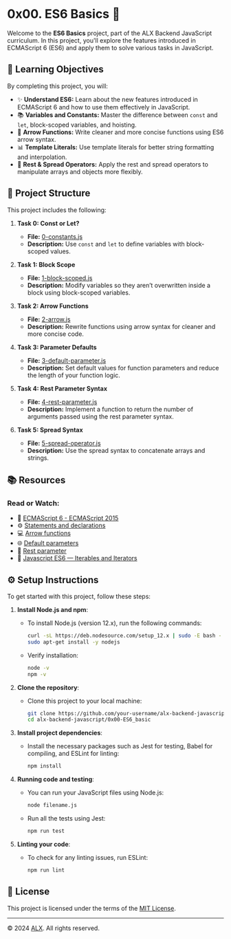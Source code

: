 # 0x00. ES6 Basics 📜

Welcome to the **ES6 Basics** project, part of the ALX Backend JavaScript curriculum. In this project, you'll explore the features introduced in ECMAScript 6 (ES6) and apply them to solve various tasks in JavaScript.

## 📝 Learning Objectives

By completing this project, you will:

- ✨ **Understand ES6:** Learn about the new features introduced in ECMAScript 6 and how to use them effectively in JavaScript.
- 📚 **Variables and Constants:** Master the difference between `const` and `let`, block-scoped variables, and hoisting.
- 🔧 **Arrow Functions:** Write cleaner and more concise functions using ES6 arrow syntax.
- 📊 **Template Literals:** Use template literals for better string formatting and interpolation.
- 🚀 **Rest & Spread Operators:** Apply the rest and spread operators to manipulate arrays and objects more flexibly.

## 📂 Project Structure

This project includes the following:

1. **Task 0: Const or Let?**  
   - **File:** [0-constants.js](./0-constants.js)  
   - **Description:** Use `const` and `let` to define variables with block-scoped values.

2. **Task 1: Block Scope**  
   - **File:** [1-block-scoped.js](./1-block-scoped.js)  
   - **Description:** Modify variables so they aren’t overwritten inside a block using block-scoped variables.

3. **Task 2: Arrow Functions**  
   - **File:** [2-arrow.js](./2-arrow.js)  
   - **Description:** Rewrite functions using arrow syntax for cleaner and more concise code.

4. **Task 3: Parameter Defaults**  
   - **File:** [3-default-parameter.js](./3-default-parameter.js)  
   - **Description:** Set default values for function parameters and reduce the length of your function logic.

5. **Task 4: Rest Parameter Syntax**  
   - **File:** [4-rest-parameter.js](./4-rest-parameter.js)  
   - **Description:** Implement a function to return the number of arguments passed using the rest parameter syntax.

6. **Task 5: Spread Syntax**  
   - **File:** [5-spread-operator.js](./5-spread-operator.js)  
   - **Description:** Use the spread syntax to concatenate arrays and strings.

## 📚 Resources

### Read or Watch:

- 📘 [ECMAScript 6 - ECMAScript 2015](https://www.w3schools.com/js/js_es6.asp)
- ⚙️ [Statements and declarations](https://developer.mozilla.org/en-US/docs/Web/JavaScript/Reference/Statements)
- 💻 [Arrow functions](https://developer.mozilla.org/en-US/docs/Web/JavaScript/Reference/Functions/Arrow_functions)
- 🌐 [Default parameters](https://developer.mozilla.org/en-US/docs/Web/JavaScript/Reference/Functions/Default_parameters)
- 🧰 [Rest parameter](https://developer.mozilla.org/en-US/docs/Web/JavaScript/Reference/Functions/rest_parameters)
- 🎥 [Javascript ES6 — Iterables and Iterators](https://towardsdatascience.com/javascript-es6-iterables-and-iterators-de18b54f4d4)

## ⚙️ Setup Instructions

To get started with this project, follow these steps:

1. **Install Node.js and npm**:
   - To install Node.js (version 12.x), run the following commands:
     ```bash
     curl -sL https://deb.nodesource.com/setup_12.x | sudo -E bash -
     sudo apt-get install -y nodejs
     ```
   - Verify installation:
     ```bash
     node -v
     npm -v
     ```

2. **Clone the repository**:
   - Clone this project to your local machine:
     ```bash
     git clone https://github.com/your-username/alx-backend-javascript.git
     cd alx-backend-javascript/0x00-ES6_basic
     ```

3. **Install project dependencies**:
   - Install the necessary packages such as Jest for testing, Babel for compiling, and ESLint for linting:
     ```bash
     npm install
     ```

4. **Running code and testing**:
   - You can run your JavaScript files using Node.js:
     ```bash
     node filename.js
     ```
   - Run all the tests using Jest:
     ```bash
     npm run test
     ```

5. **Linting your code**:
   - To check for any linting issues, run ESLint:
     ```bash
     npm run lint
     ```

## 📜 License

This project is licensed under the terms of the [MIT License](https://www.alxafrica.com/terms-conditions-portal/).

---

© 2024 [ALX](https://www.alxafrica.com/). All rights reserved.
